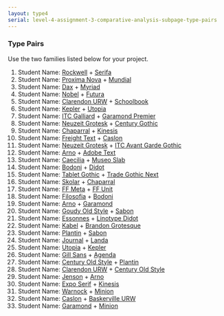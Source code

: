 ```yaml
---
layout: type4
serial: level-4-assignment-3-comparative-analysis-subpage-type-pairs
---
```

### Type Pairs

Use the two families listed below for your project.

<ol>
<li>Student Name: <a href="https://fonts.adobe.com/fonts/rockwell" title="Rockwell" target="_blank">Rockwell</a> + <a href="https://fonts.adobe.com/fonts/serifa" title="Serifa" target="_blank">Serifa</a></li>
<li>Student Name: <a href="https://fonts.adobe.com/fonts/proxima-nova" title="Proxima Nova" target="_blank">Proxima Nova</a> + <a href="https://fonts.adobe.com/fonts/mundial" title="Mundial" target="_blank">Mundial</a></li>
<li>Student Name: <a href="https://fonts.adobe.com/fonts/ff-dax" title="FF Dax" target="_blank">Dax</a> + <a href="https://fonts.adobe.com/fonts/myriad" title="Myriad" target="_blank">Myriad</a></li>
<li>Student Name: <a href="https://fonts.adobe.com/fonts/nobel" title="Nobel" target="_blank">Nobel</a> + <a href="https://fonts.adobe.com/fonts/futura-pt" title="Futura" target="_blank">Futura</a></li>
<li>Student Name: <a href="https://fonts.adobe.com/fonts/clarendon-urw" title="Clarendon" target="_blank">Clarendon URW</a> + <a href="https://fonts.adobe.com/fonts/schoolbook" title="Schoolbook" target="_blank">Schoolbook</a></li>
<li>Student Name: <a href="https://fonts.adobe.com/fonts/kepler" title="Kepler" target="_blank">Kepler</a> + <a href="https://fonts.adobe.com/fonts/utopia" title="Utopia" target="_blank">Utopia</a></li>
<li>Student Name: <a href="https://fonts.adobe.com/fonts/itc-galliard" title="ITC Galliard" target="_blank">ITC Galliard</a> + <a href="https://fonts.adobe.com/fonts/garamond-premier" title="Garamond Premier Pro" target="_blank">Garamond Premier</a></li>
<li>Student Name: <a href="https://fonts.adobe.com/fonts/neuzeit-grotesk" title="Neuzeit Grotesk" target="_blank">Neuzeit Grotesk</a> + <a href="https://fonts.adobe.com/fonts/century-gothic" title="Century Gothic" target="_blank">Century Gothic</a></li>
<li>Student Name: <a href="https://fonts.adobe.com/fonts/chaparral" title="Chaparral" target="_blank">Chaparral</a> + <a href="https://fonts.adobe.com/fonts/kinesis" title="Kinesis" target="_blank">Kinesis</a></li>
<li>Student Name: <a href="https://fonts.adobe.com/fonts/freight-text" title="Freight Text" target="_blank">Freight Text</a> + <a href="https://fonts.adobe.com/fonts/adobe-caslon" target="_blank" title="Adobe Caslon">Caslon</a></li>
<li>Student Name: <a href="https://fonts.adobe.com/fonts/neuzeit-grotesk" title="Neuzeit Grotesk" target="_blank">Neuzeit Grotesk</a> + <a href="https://fonts.adobe.com/fonts/itc-avant-garde-gothic" title="ITC Avant Garde Gothic" target="_blank">ITC Avant Garde Gothic</a></li>
<li>Student Name: <a href="https://fonts.adobe.com/fonts/arno" title="Arno" target="_blank">Arno</a> + <a href="https://fonts.adobe.com/fonts/adobe-text" title="Adobe Text" target="_blank">Adobe Text</a></li>
<li>Student Name: <a href="https://fonts.adobe.com/fonts/pmn-caecilia" title="Caecilia" target="_blank">Caecilia</a> + <a href="https://fonts.adobe.com/fonts/museo-slab" title="Museo Slab" target="_blank">Museo Slab</a></li>
<li>Student Name: <a href="https://fonts.adobe.com/fonts/bodoni-urw" title="Bodoni" target="_blank">Bodoni</a> + <a href="https://fonts.adobe.com/fonts/linotype-didot" title="Didot" target="_blank">Didot</a></li>
<li>Student Name: <a href="https://fonts.adobe.com/fonts/tablet-gothic" title="Tablet Gothic" target="_blank">Tablet Gothic</a> + <a href="https://fonts.adobe.com/fonts/trade-gothic-next" title="Trade Gothic Next" target="_blank">Trade Gothic Next</a></li>
<li>Student Name: <a href="https://fonts.adobe.com/fonts/skolar" title="Skolar" target="_blank">Skolar</a> + <a href="https://fonts.adobe.com/fonts/chaparral" title="Chaparral" target="_blank">Chaparral</a></li>
<li>Student Name: <a href="https://fonts.adobe.com/fonts/ff-meta" title="FF Officina" target="_blank">FF Meta</a> + <a href="https://fonts.adobe.com/fonts/ff-unit" title="FF Unit" target="_blank">FF Unit</a></li>
<li>Student Name: <a href="https://fonts.adobe.com/fonts/filosofia" title="Filosofia" target="_blank">Filosofia</a> + <a href="https://fonts.adobe.com/fonts/bodoni-urw" title="Bodoni" target="_blank">Bodoni</a></li>
<li>Student Name: <a href="https://fonts.adobe.com/fonts/arno" target="_blank" title="Arno">Arno</a> + <a href="https://fonts.adobe.com/fonts/garamond-premier" title="Garamond Premier" target="_blank">Garamond</a></li>
<li>Student Name: <a href="https://fonts.adobe.com/fonts/goudy-old-style" title="Goudy Old Style" target="_blank">Goudy Old Style</a> + <a href="https://fonts.adobe.com/fonts/sabon" title="Sabon" target="_blank">Sabon</a></li>
<li>Student Name: <a href="https://fonts.adobe.com/fonts/essonnes" title="Essonnes" target="_blank">Essonnes</a> + <a href="https://fonts.adobe.com/fonts/linotype-didot" title="Linotype Didot" target="_blank">Linotype Didot</a></li>
<li>Student Name: <a href="https://fonts.adobe.com/fonts/neue-kabel" title="Neue Kabel" target="_blank">Kabel</a> + <a href="https://fonts.adobe.com/fonts/brandon-grotesque" title="Brandon Grotesque" target="_blank">Brandon Grotesque</a></li>
<li>Student Name: <a href="https://fonts.adobe.com/fonts/plantin#fonts-section" title="Plantin" target="_blank">Plantin</a> + <a href="https://fonts.adobe.com/fonts/sabon" title="Sabon" target="_blank">Sabon</a></li>
<li>Student Name: <a href="https://fonts.adobe.com/fonts/journal" title="Journal" target="_blank">Journal</a> + <a href="https://fonts.adobe.com/fonts/landa" title="Landa" target="_blank">Landa</a></li>
<li>Student Name: <a href="https://fonts.adobe.com/fonts/utopia" title="Utopia" target="_blank">Utopia</a> + <a href="https://fonts.adobe.com/fonts/kepler" title="Kepler" target="_blank">Kepler</a></li>
<li>Student Name: <a href="https://fonts.adobe.com/fonts/gill-sans-nova" title="Gill Sans" target="_blank">Gill Sans</a> + <a href="https://fonts.adobe.com/fonts/agenda" title="Agenda" target="_blank">Agenda</a></li>
<li>Student Name: <a href="https://fonts.adobe.com/fonts/century-old-style" title="Century Old Style" target="_blank">Century Old Style</a> + <a href="https://fonts.adobe.com/fonts/plantin" title="Plantin" target="_blank">Plantin</a></li>
<li>Student Name: <a href="https://fonts.adobe.com/fonts/clarendon-urw" title="Clarendon URW" target="_blank">Clarendon URW</a> + <a href="https://fonts.adobe.com/fonts/century-old-style" target="_blank" title="Century Old Style">Century Old Style</a></li>
<li>Student Name: <a href="https://fonts.adobe.com/fonts/adobe-jenson" target="_blank" title="Adobe Jenson">Jenson</a> + <a href="https://fonts.adobe.com/fonts/arno" target="_blank" title="Arno">Arno</a></li>
<li>Student Name: <a href="https://fonts.adobe.com/fonts/expo-serif" title="Expo Serif" target="_blank">Expo Serif</a> + <a href="https://fonts.adobe.com/fonts/kinesis" title="Kinesis" target="_blank">Kinesis</a></li>
<li>Student Name: <a href="https://fonts.adobe.com/fonts/warnock" title="Warnock" target="_blank">Warnock</a> + <a href="https://fonts.adobe.com/fonts/minion" title="Minion" target="_blank">Minion</a></li>
<li>Student Name: <a href="https://fonts.adobe.com/fonts/adobe-caslon" title="Adobe Caslon" target="_blank">Caslon</a> + <a href="https://fonts.adobe.com/fonts/baskerville-urw" title="Baskerville URW" target="_blank">Baskerville URW</a></li>
<li>Student Name: <a href="https://fonts.adobe.com/fonts/garamond-premier" target="_blank" title="Adobe Garamond">Garamond</a> + <a href="https://fonts.adobe.com/fonts/minion" target="_blank" title="Minion">Minion</a></li>
</ol>

<!-- 
<ol>
<li>Student Name: <a href="https://fonts.adobe.com/fonts/journal" title="Journal" target="_blank">Journal</a> + <a href="https://fonts.adobe.com/fonts/landa" title="Landa" target="_blank">Landa</a></li>
<li>Student Name: <a href="https://fonts.adobe.com/fonts/arno" target="_blank" title="Arno">Arno</a> + <a href="https://fonts.adobe.com/fonts/garamond-premier" title="Garamond Premier" target="_blank">Garamond</a></li>
<li>Student Name: <a href="https://fonts.adobe.com/fonts/tablet-gothic" title="Tablet Gothic" target="_blank">Tablet Gothic</a> + <a href="https://fonts.adobe.com/fonts/trade-gothic-next" title="Trade Gothic Next" target="_blank">Trade Gothic Next</a></li>
<li>Student Name: <a href="https://fonts.adobe.com/fonts/adobe-caslon" title="Adobe Caslon" target="_blank">Caslon</a> + <a href="https://fonts.adobe.com/fonts/baskerville-urw" title="Baskerville URW" target="_blank">Baskerville URW</a></li>
<li>Student Name: <a href="https://fonts.adobe.com/fonts/proxima-nova" title="Proxima Nova" target="_blank">Proxima Nova</a> + <a href="https://fonts.adobe.com/fonts/mundial" title="Mundial" target="_blank">Mundial</a></li>
<li>Student Name: <a href="https://fonts.adobe.com/fonts/garamond-premier" target="_blank" title="Adobe Garamond">Garamond</a> + <a href="https://fonts.adobe.com/fonts/minion" target="_blank" title="Minion">Minion</a></li>
<li>Student Name: <a href="https://fonts.adobe.com/fonts/skolar" title="Skolar" target="_blank">Skolar</a> + <a href="https://fonts.adobe.com/fonts/chaparral" title="Chaparral" target="_blank">Chaparral</a></li>
<li>Student Name: <a href="https://fonts.adobe.com/fonts/century-old-style" title="Century Old Style" target="_blank">Century Old Style</a> + <a href="https://fonts.adobe.com/fonts/plantin" title="Plantin" target="_blank">Plantin</a></li>
<li>Student Name: <a href="https://fonts.adobe.com/fonts/clarendon-urw" title="Clarendon" target="_blank">Clarendon URW</a> + <a href="https://fonts.adobe.com/fonts/schoolbook" title="Schoolbook" target="_blank">Schoolbook</a></li>
<li>Student Name: <a href="https://fonts.adobe.com/fonts/freight-text" title="Freight Text" target="_blank">Freight Text</a> + <a href="https://fonts.adobe.com/fonts/adobe-caslon" target="_blank" title="Adobe Caslon">Caslon</a></li>
<li>Student Name: <a href="https://fonts.adobe.com/fonts/adobe-jenson" target="_blank" title="Adobe Jenson">Jenson</a> + <a href="https://fonts.adobe.com/fonts/arno" target="_blank" title="Arno">Arno</a></li>
<li>Student Name: <a href="https://fonts.adobe.com/fonts/itc-galliard" title="ITC Galliard" target="_blank">ITC Galliard</a> + <a href="https://fonts.adobe.com/fonts/garamond-premier" title="Garamond Premier Pro" target="_blank">Garamond Premier</a></li>
<li>Student Name: <a href="https://fonts.adobe.com/fonts/kepler" title="Kepler" target="_blank">Kepler</a> + <a href="https://fonts.adobe.com/fonts/utopia" title="Utopia" target="_blank">Utopia</a></li>
<li>Student Name: <a href="https://fonts.adobe.com/fonts/goudy-old-style" title="Goudy Old Style" target="_blank">Goudy Old Style</a> + <a href="https://fonts.adobe.com/fonts/sabon" title="Sabon" target="_blank">Sabon</a></li>
<li>Student Name: <a href="https://fonts.adobe.com/fonts/nobel" title="Nobel" target="_blank">Nobel</a> + <a href="https://fonts.adobe.com/fonts/futura-pt" title="Futura" target="_blank">Futura</a></li>
<li>Student Name: <a href="https://fonts.adobe.com/fonts/filosofia" title="Filosofia" target="_blank">Filosofia</a> + <a href="https://fonts.adobe.com/fonts/bodoni-urw" title="Bodoni" target="_blank">Bodoni</a></li>
<li>Student Name: <a href="https://fonts.adobe.com/fonts/neuzeit-grotesk" title="Neuzeit Grotesk" target="_blank">Neuzeit Grotesk</a> + <a href="https://fonts.adobe.com/fonts/century-gothic" title="Century Gothic" target="_blank">Century Gothic</a></li>
<li>Student Name: <a href="https://fonts.adobe.com/fonts/expo-serif" title="Expo Serif" target="_blank">Expo Serif</a> + <a href="https://fonts.adobe.com/fonts/kinesis" title="Kinesis" target="_blank">Kinesis</a></li>
<li>Student Name: <a href="https://fonts.adobe.com/fonts/bodoni-urw" title="Bodoni" target="_blank">Bodoni</a> + <a href="https://fonts.adobe.com/fonts/linotype-didot" title="Didot" target="_blank">Didot</a></li>
<li>Student Name: <a href="https://fonts.adobe.com/fonts/arno" title="Arno" target="_blank">Arno</a> + <a href="https://fonts.adobe.com/fonts/adobe-text" title="Adobe Text" target="_blank">Adobe Text</a></li>
<li>Student Name: <a href="https://fonts.adobe.com/fonts/ff-dax" title="FF Dax" target="_blank">Dax</a> + <a href="https://fonts.adobe.com/fonts/myriad" title="Myriad" target="_blank">Myriad</a></li>
<li>Student Name: <a href="https://fonts.adobe.com/fonts/plantin#fonts-section" title="Plantin" target="_blank">Plantin</a> + <a href="https://fonts.adobe.com/fonts/sabon" title="Sabon" target="_blank">Sabon</a></li>
<li>Student Name: <a href="https://fonts.adobe.com/fonts/clarendon-urw" title="Clarendon URW" target="_blank">Clarendon URW</a> + <a href="https://fonts.adobe.com/fonts/century-old-style" target="_blank" title="Century Old Style">Century Old Style</a></li>
<li>Student Name: <a href="https://fonts.adobe.com/fonts/utopia" title="Utopia" target="_blank">Utopia</a> + <a href="https://fonts.adobe.com/fonts/kepler" title="Kepler" target="_blank">Kepler</a></li>
<li>Student Name: <a href="https://fonts.adobe.com/fonts/neuzeit-grotesk" title="Neuzeit Grotesk" target="_blank">Neuzeit Grotesk</a> + <a href="https://fonts.adobe.com/fonts/itc-avant-garde-gothic" title="ITC Avant Garde Gothic" target="_blank">ITC Avant Garde Gothic</a></li>
<li>Student Name: <a href="https://fonts.adobe.com/fonts/essonnes" title="Essonnes" target="_blank">Essonnes</a> + <a href="https://fonts.adobe.com/fonts/linotype-didot" title="Linotype Didot" target="_blank">Linotype Didot</a></li>
<li>Student Name: <a href="https://fonts.adobe.com/fonts/warnock" title="Warnock" target="_blank">Warnock</a> + <a href="https://fonts.adobe.com/fonts/minion" title="Minion" target="_blank">Minion</a></li>
<li>Student Name: <a href="https://fonts.adobe.com/fonts/pmn-caecilia" title="Caecilia" target="_blank">Caecilia</a> + <a href="https://fonts.adobe.com/fonts/museo-slab" title="Museo Slab" target="_blank">Museo Slab</a></li>
<li>Student Name: <a href="https://fonts.adobe.com/fonts/chaparral" title="Chaparral" target="_blank">Chaparral</a> + <a href="https://fonts.adobe.com/fonts/kinesis" title="Kinesis" target="_blank">Kinesis</a></li>
<li>Student Name: <a href="https://fonts.adobe.com/fonts/neue-kabel" title="Neue Kabel" target="_blank">Kabel</a> + <a href="https://fonts.adobe.com/fonts/brandon-grotesque" title="Brandon Grotesque" target="_blank">Brandon Grotesque</a></li>
<li>Student Name: <a href="https://fonts.adobe.com/fonts/gill-sans-nova" title="Gill Sans" target="_blank">Gill Sans</a> + <a href="https://fonts.adobe.com/fonts/agenda" title="Agenda" target="_blank">Agenda</a></li>
<li>Student Name: <a href="https://fonts.adobe.com/fonts/rockwell" title="Rockwell" target="_blank">Rockwell</a> + <a href="https://fonts.adobe.com/fonts/serifa" title="Serifa" target="_blank">Serifa</a></li>
<li>Student Name: <a href="https://fonts.adobe.com/fonts/ff-meta" title="FF Officina" target="_blank">FF Meta</a> + <a href="https://fonts.adobe.com/fonts/ff-unit" title="FF Unit" target="_blank">FF Unit</a></li>
<li>Student Name: <a href="https://fonts.adobe.com/fonts/century-gothic" title="Century Gothic" target="_blank">Century Gothic</a> + <a href="https://fonts.adobe.com/fonts/futura-pt" title="Futura PT" target="_blank">Futura PT</a></li>
<li>Student Name: <a href="https://fonts.adobe.com/fonts/news-gothic" title="News Gothic" target="_blank">News Gothic</a> + <a href="https://fonts.adobe.com/fonts/franklin-gothic-urw" title="Franklin Gothic" target="_blank">Franklin Gothic</a></li>
<li>Student Name: <a href="https://fonts.adobe.com/fonts/museo-slab" title="Museo Slab" target="_blank">Museo Slab</a> + <a href="https://fonts.adobe.com/fonts/rockwell" title="Rockwell" target="_blank">Rockwell</a></li>
</ol>
 -->